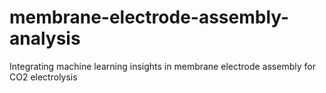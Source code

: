 # membrane-electrode-assembly-analysis
Integrating machine learning insights in membrane electrode assembly for CO2 electrolysis
